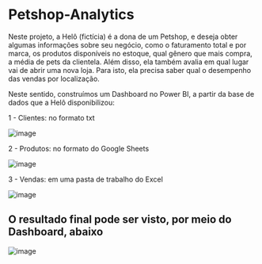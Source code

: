 # Petshop-Analytics

Neste projeto, a Helô (fictícia) é a dona de um Petshop, e deseja obter algumas informações sobre seu negócio, como o faturamento total e por marca, os produtos disponíveis no estoque, qual gênero que mais compra, a média de pets da clientela. Além disso, ela também avalia em qual lugar vai de abrir uma nova loja. Para isto, ela precisa saber qual o desempenho das vendas por localização.


Neste sentido, construímos um Dashboard no Power BI, a partir da base de dados que a Helô disponibilizou:


1 - Clientes: no formato txt

![image](https://github.com/KelsonHenrique/petshop-analytics/assets/141082201/6fa374bf-0ac3-4cdf-b28c-40c173e026c7)

2 - Produtos: no formato do Google Sheets

![image](https://github.com/KelsonHenrique/petshop-analytics/assets/141082201/7c1466f1-c252-4f89-86d6-aff032a3a420)

3 - Vendas: em uma pasta de trabalho do Excel

![image](https://github.com/KelsonHenrique/petshop-analytics/assets/141082201/f9df4d76-9352-4287-afdc-680cbb9f4711)


## O resultado final pode ser visto, por meio do Dashboard, abaixo


![image](https://github.com/KelsonHenrique/petshop-analytics/assets/141082201/7bb86594-cdb7-447c-ac22-847dbc7ad6ac)

